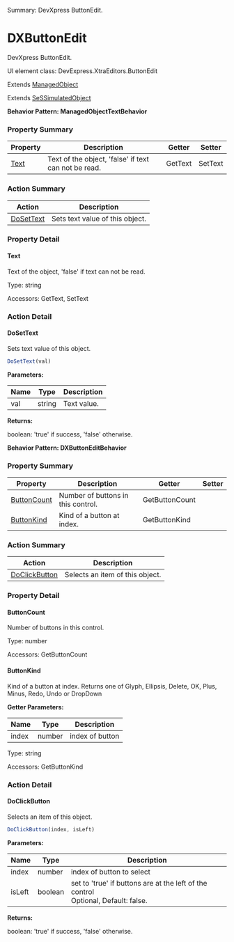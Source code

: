 Summary: DevXpress ButtonEdit.

# DXButtonEdit

DevXpress ButtonEdit.
 
UI element class: DevExpress.XtraEditors.ButtonEdit

Extends [ManagedObject](ManagedObject.md)

Extends [SeSSimulatedObject](SeSSimulatedObject.md)





**Behavior Pattern: ManagedObjectTextBehavior**


<!-- ============================== property summary ========================== -->

	

### Property Summary

| **Property** | **Description** | **Getter** | **Setter** |
| ------------ | --------------- | ---------- | ---------- |
| [Text](#text) | Text of the object, 'false' if text can not be read. | GetText | SetText |



	
<!-- ============================== action summary ========================== -->



### Action Summary

|  **Action** | **Description** | 
| ----------- | --------------- |
|	[DoSetText](#dosettext) | Sets text value of this object. |




<!-- ============================== property detail ========================== -->
	
### Property Detail
		
<a name="Text"></a>
#### Text


Text of the object, 'false' if text can not be read.

			
	
			
Type: string
			
			
Accessors: GetText, SetText
			
		
	
	
<!-- ============================== action detail ========================== -->
	
### Action Detail
		
<a name="DoSetText"></a>    
#### DoSetText

Sets text value of this object.

```javascript
DoSetText(val) 
```


**Parameters:**

|	**Name** | **Type** | **Description** |
| ---------- | -------- | --------------- |
| val | string |	Text value. |




**Returns:**

boolean: 'true' if success, 'false' otherwise.



<a name="see.also.dxbuttonedit.dosettext"></a>

	




**Behavior Pattern: DXButtonEditBehavior**


<!-- ============================== property summary ========================== -->

	

### Property Summary

| **Property** | **Description** | **Getter** | **Setter** |
| ------------ | --------------- | ---------- | ---------- |
| [ButtonCount](#buttoncount) | Number of buttons in this control. | GetButtonCount |  |
| [ButtonKind](#buttonkind) | Kind of a button at index. | GetButtonKind |  |



	
<!-- ============================== action summary ========================== -->



### Action Summary

|  **Action** | **Description** | 
| ----------- | --------------- |
|	[DoClickButton](#doclickbutton) | Selects an item of this object. |




<!-- ============================== property detail ========================== -->
	
### Property Detail
		
<a name="ButtonCount"></a>
#### ButtonCount


Number of buttons in this control.

			
	
			
Type: number
			
			
Accessors: GetButtonCount
			
		
<a name="ButtonKind"></a>
#### ButtonKind


Kind of a button at index. Returns one of Glyph, Ellipsis, Delete, OK, Plus, Minus, Redo, Undo or DropDown

			
**Getter Parameters:**

| **Name** | **Type** | **Description** |
| -------- | -------- | --------------- |	
| index | number | index of button |


	
			
Type: string
			
			
Accessors: GetButtonKind
			
		
	
	
<!-- ============================== action detail ========================== -->
	
### Action Detail
		
<a name="DoClickButton"></a>    
#### DoClickButton

Selects an item of this object.

```javascript
DoClickButton(index, isLeft) 
```


**Parameters:**

|	**Name** | **Type** | **Description** |
| ---------- | -------- | --------------- |
| index | number |	index of button to select |
| isLeft | boolean |	set to 'true' if buttons are at the left of the control<br>Optional, Default: false. |




**Returns:**

boolean: 'true' if success, 'false' otherwise.



<a name="see.also.dxbuttonedit.doclickbutton"></a>

	

